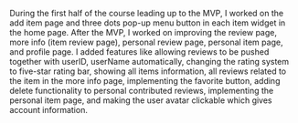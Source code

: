 During the first half of the course leading up to the MVP, I worked on the add item page and three dots pop-up menu button in each item widget in the home page. After the MVP, I worked on improving the review page, more info (item review page), personal review page, personal item page, and profile page. I added features like allowing reviews to be pushed together with userID, userName automatically, changing the rating system to five-star rating bar, showing all items information, all reviews related to the item in the more info page, implementing the favorite button, adding delete functionality to personal contributed reviews, implementing the personal item page, and making the user avatar clickable which gives account information.
